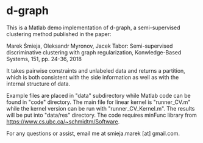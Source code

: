 # d-graph

This is a Matlab demo implementation of d-graph, a semi-supervised clustering method published in the paper:

Marek Śmieja, Oleksandr Myronov, Jacek Tabor: Semi-supervised discriminative clustering with graph regularization, Konwledge-Based Systems, 151, pp. 24-36, 2018

It takes pairwise constraints and unlabeled data and returns a partition, which is both consistent with the side information as well as with the internal structure of data. 

Example files are placed in "data" subdirectory while Matlab code can be found in "code" directory. The main file for linear kernel is "runner_CV.m" while the kernel version can be run with "runner_CV_Kernel.m". The results will be put into "data/res" directory. The code requires minFunc library from https://www.cs.ubc.ca/~schmidtm/Software. 

For any questions or assist, email me at smieja.marek [at] gmail.com. 
